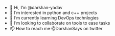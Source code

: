 - 👋 Hi, I’m @darshan-yadav
- 👀 I’m interested in python and c++ projects
- 🌱 I’m currently learning DevOps technlogies
- 💞️ I’m looking to collaborate on tools to ease tasks
- 📫 How to reach me @DarshanSays on twitter

<!---
darshan-yadav/darshan-yadav is a ✨ special ✨ repository because its `README.md` (this file) appears on your GitHub profile.
You can click the Preview link to take a look at your changes.
--->
